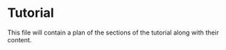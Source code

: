 # Tutorial

This file will contain a plan of the sections of the tutorial along with their content.
